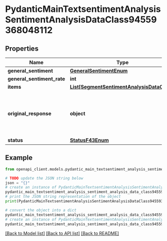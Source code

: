 # PydanticMainTextsentimentAnalysisSentimentAnalysisDataClass94559368048112


## Properties

Name | Type | Description | Notes
------------ | ------------- | ------------- | -------------
**general_sentiment** | [**GeneralSentimentEnum**](GeneralSentimentEnum.md) |  | 
**general_sentiment_rate** | **int** |  | 
**items** | [**List[SegmentSentimentAnalysisDataClass]**](SegmentSentimentAnalysisDataClass.md) |  | [optional] 
**original_response** | **object** | original response sent by the provider, hidden by default, show it by passing the &#x60;show_original_response&#x60; field to &#x60;true&#x60; in your request | [optional] 
**status** | [**StatusF43Enum**](StatusF43Enum.md) |  | 

## Example

```python
from openapi_client.models.pydantic_main_textsentiment_analysis_sentiment_analysis_data_class94559368048112 import PydanticMainTextsentimentAnalysisSentimentAnalysisDataClass94559368048112

# TODO update the JSON string below
json = "{}"
# create an instance of PydanticMainTextsentimentAnalysisSentimentAnalysisDataClass94559368048112 from a JSON string
pydantic_main_textsentiment_analysis_sentiment_analysis_data_class94559368048112_instance = PydanticMainTextsentimentAnalysisSentimentAnalysisDataClass94559368048112.from_json(json)
# print the JSON string representation of the object
print(PydanticMainTextsentimentAnalysisSentimentAnalysisDataClass94559368048112.to_json())

# convert the object into a dict
pydantic_main_textsentiment_analysis_sentiment_analysis_data_class94559368048112_dict = pydantic_main_textsentiment_analysis_sentiment_analysis_data_class94559368048112_instance.to_dict()
# create an instance of PydanticMainTextsentimentAnalysisSentimentAnalysisDataClass94559368048112 from a dict
pydantic_main_textsentiment_analysis_sentiment_analysis_data_class94559368048112_form_dict = pydantic_main_textsentiment_analysis_sentiment_analysis_data_class94559368048112.from_dict(pydantic_main_textsentiment_analysis_sentiment_analysis_data_class94559368048112_dict)
```
[[Back to Model list]](../README.md#documentation-for-models) [[Back to API list]](../README.md#documentation-for-api-endpoints) [[Back to README]](../README.md)


